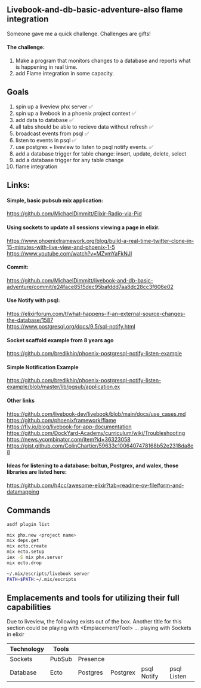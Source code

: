 ## Livebook-and-db-basic-adventure-also flame integration
Someone gave me a quick challenge. Challenges are gifts!

#### The challenge:

1. Make a program that monitors changes to a database and reports what is happening in real time.
2. add Flame integration in some capacity.

## Goals
1. spin up a liveview phx server ✅
2. spin up a livebook in a phoenix project context ✅
3. add data to database ✅
4. all tabs should be able to recieve data without refresh ✅
5. broadcast events from psql ✅
6. listen to events in psql ✅
7. use postgrex + liveview to listen to psql notify events. ✅
8. add a database trigger for table change: insert, update, delete, select
9. add a database trigger for any table change
10. flame integration

## Links:
#### Simple, basic pubsub mix application:
https://github.com/MichaelDimmitt/Elixir-Radio-via-Pid

#### Using sockets to update all sessions viewing a page in elixir.
https://www.phoenixframework.org/blog/build-a-real-time-twitter-clone-in-15-minutes-with-live-view-and-phoenix-1-5  
https://www.youtube.com/watch?v=MZvmYaFkNJI  
#### Commit:
https://github.com/MichaelDimmitt/livebook-and-db-basic-adventure/commit/e24face8515dec95bafddd7aa8dc28cc3f606e02  

#### Use Notify with psql:
https://elixirforum.com/t/what-happens-if-an-external-source-changes-the-database/1587  
https://www.postgresql.org/docs/9.5/sql-notify.html  

#### Socket scaffold example from 8 years ago
https://github.com/bredikhin/phoenix-postgresql-notify-listen-example  

#### Simple Notification Example  
https://github.com/bredikhin/phoenix-postgresql-notify-listen-example/blob/master/lib/pgsub/application.ex

#### Other links
https://github.com/livebook-dev/livebook/blob/main/docs/use_cases.md  
https://github.com/phoenixframework/flame  
https://fly.io/blog/livebook-for-app-documentation  
https://github.com/DockYard-Academy/curriculum/wiki/Troubleshooting  
https://news.ycombinator.com/item?id=36323058  
https://gist.github.com/ColinChartier/59633c1006407478168b52e2318da8e8    

#### Ideas for listening to a database: boltun, Postgrex, and walex, those libraries are listed here:
https://github.com/h4cc/awesome-elixir?tab=readme-ov-file#orm-and-datamapping

## Commands
```bash
asdf plugin list  

mix phx.new <project name>
mix deps.get
mix ecto.create
mix ecto.setup
iex -S mix phx.server
mix ecto.drop

~/.mix/escripts/livebook server
PATH=$PATH:~/.mix/escripts
```

## Emplacements and tools for utilizing their full capabilities
Due to liveview, the following exists out of the box.
Another title for this section could be playing with <Emplacement/Tool> ... playing with Sockets in elixir

| Technology  | Tools  |          |          |             |             | 
| ---         | ---    | ---      | ---      |  ---        |  ---        |
| Sockets     | PubSub | Presence |          |             |             |
| Database    | Ecto   | Postgres | Postgrex | psql Notify | psql Listen |
